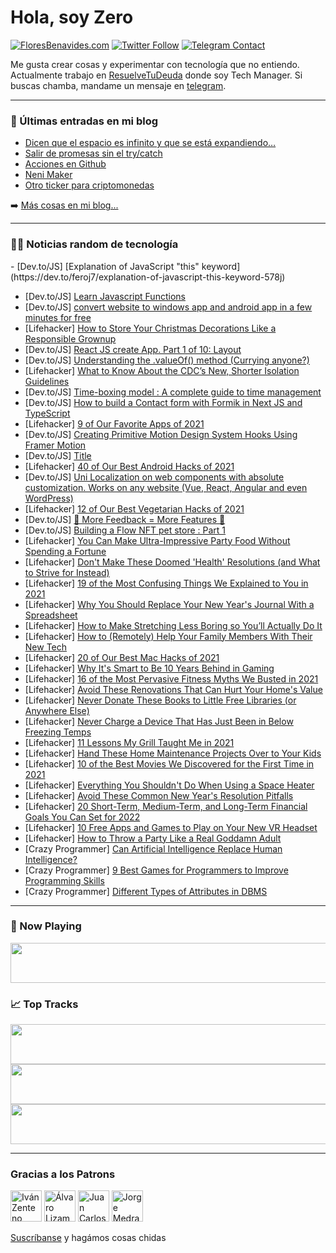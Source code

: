 # Hola, soy Zero

[![FloresBenavides.com](https://img.shields.io/website?down_message=oops&label=MiBlog&style=for-the-badge&up_message=online&url=https%3A%2F%2Ffloresbenavides.com)](https://floresbenavides.com) [![Twitter Follow](https://img.shields.io/twitter/follow/ZeroDragon?color=%231DA1F2&label=Follow&logo=twitter&logoColor=ffffff&style=for-the-badge)](https://twitter.com/zerodragon) [![Telegram Contact](https://img.shields.io/badge/escr%C3%ADbeme-ZeroDragon-%2326A5E4?style=for-the-badge&logo=telegram)](https://t.me/zerodragon)

Me gusta crear cosas y experimentar con tecnología que no entiendo.
Actualmente trabajo en [ResuelveTuDeuda](http://github.com/resuelve) donde soy Tech Manager.
Si buscas chamba, mandame un mensaje en [telegram](https://t.me/zerodragon).

---

### 📕 Últimas entradas en mi blog
<!-- BLOG-POST-LIST:START -->
- [Dicen que el espacio es infinito y que se está expandiendo…](https://floresbenavides.com/dicen-que-el-espacio-es-infinito-y-que-se-esta-expandiendo/)
- [Salir de promesas sin el try/catch](https://floresbenavides.com/salir-de-promesas-sin-el-try-catch/)
- [Acciones en Github](https://floresbenavides.com/acciones-en-github/)
- [Neni Maker](https://floresbenavides.com/neni-maker/)
- [Otro ticker para criptomonedas](https://floresbenavides.com/otro-ticker-para-criptomonedas/)
<!-- BLOG-POST-LIST:END -->

➡️ [Más cosas en mi blog...](https://floresbenavides.com)

---

### 👨‍💻 Noticias random de tecnología
<!-- TECH-POSTS:START -->- [Dev.to/JS] [Explanation of JavaScript &quot;this&quot; keyword](https://dev.to/feroj7/explanation-of-javascript-this-keyword-578j)
- [Dev.to/JS] [Learn Javascript Functions](https://dev.to/zahab/learn-javascript-functions-2f2g)
- [Dev.to/JS] [convert website to windows app and android app in a few minutes for free](https://dev.to/amreldessouki/convert-website-to-windows-app-and-android-app-in-a-few-minutes-by-link-306c)
- [Lifehacker] [How to Store Your Christmas Decorations Like a Responsible Grownup](https://lifehacker.com/how-to-store-your-christmas-decorations-like-a-responsi-1848256836)
- [Dev.to/JS] [React JS create App. Part 1 of 10: Layout](https://dev.to/101samovar/react-js-create-app-part-1-of-10-layout-12on)
- [Dev.to/JS] [Understanding the .valueOf&lpar;&rpar; method &lpar;Currying anyone?&rpar;](https://dev.to/ec_rilo/understanding-the-valueof-method-currying-anyone-21cb)
- [Lifehacker] [What to Know About the CDC’s New, Shorter Isolation Guidelines](https://lifehacker.com/what-to-know-about-the-cdc-s-new-shorter-isolation-gui-1848275978)
- [Dev.to/JS] [Time-boxing model : A complete guide to time management](https://dev.to/achuthhadnoor/time-boxing-model-a-complete-guide-to-time-management-38jk)
- [Dev.to/JS] [How to build a Contact form with Formik in Next JS and TypeScript](https://dev.to/ixartz/how-to-build-a-contact-form-with-formik-in-next-js-and-typescript-1173)
- [Lifehacker] [9 of Our Favorite Apps of 2021](https://lifehacker.com/9-of-our-favorite-apps-of-2021-1848253254)
- [Dev.to/JS] [Creating Primitive Motion Design System Hooks Using Framer Motion](https://dev.to/michaelmangial1/creating-primitive-motion-design-system-hooks-using-framer-motion-83a)
- [Dev.to/JS] [Title](https://dev.to/japananh/title-1i32)
- [Lifehacker] [40 of Our Best Android Hacks of 2021](https://lifehacker.com/40-of-our-best-android-hacks-of-2021-1848246417)
- [Dev.to/JS] [Uni Localization on web components with absolute customization. Works on any website &lpar;Vue, React, Angular and even WordPress&rpar;](https://dev.to/uiwebkit/uni-localization-on-web-components-with-absolute-customization-works-on-any-website-vue-react-angular-and-even-wordpress-504g)
- [Lifehacker] [12 of Our Best Vegetarian Hacks of 2021](https://lifehacker.com/12-of-our-best-vegetarian-hacks-of-2021-1848234925)
- [Dev.to/JS] [🚨 More Feedback = More Features 🚨](https://dev.to/wundergraph/more-feedback-more-features-1ip)
- [Dev.to/JS] [Building a Flow NFT pet store : Part 1](https://dev.to/pancy/building-a-flow-nft-pet-store-part-1-4bn9)
- [Lifehacker] [You Can Make Ultra-Impressive Party Food Without Spending a Fortune](https://lifehacker.com/you-can-make-ultra-impressive-party-food-without-spendi-1848250408)
- [Lifehacker] [Don&#39;t Make These Doomed &#39;Health&#39; Resolutions &lpar;and What to Strive for Instead&rpar;](https://lifehacker.com/dont-make-these-doomed-health-resolutions-and-what-to-1848216356)
- [Lifehacker] [19 of the Most Confusing Things We Explained to You in 2021](https://lifehacker.com/19-of-the-most-confusing-things-we-explained-to-you-in-1848260303)
- [Lifehacker] [Why You Should Replace Your New Year&#39;s Journal With a Spreadsheet](https://lifehacker.com/why-you-should-replace-your-new-years-journal-with-a-sp-1848117995)
- [Lifehacker] [How to Make Stretching Less Boring so You’ll Actually Do It](https://lifehacker.com/how-to-make-stretching-less-boring-so-you-ll-actually-d-1848132760)
- [Lifehacker] [How to &lpar;Remotely&rpar; Help Your Family Members With Their New Tech](https://lifehacker.com/how-to-remotely-help-your-family-members-with-their-n-1848133025)
- [Lifehacker] [20 of Our Best Mac Hacks of 2021](https://lifehacker.com/20-of-our-best-mac-hacks-of-2021-1848214870)
- [Lifehacker] [Why It&#39;s Smart to Be 10 Years Behind in Gaming](https://lifehacker.com/why-its-smart-to-be-10-years-behind-in-gaming-1848226775)
- [Lifehacker] [16 of the Most Pervasive Fitness Myths We Busted in 2021](https://lifehacker.com/16-of-the-most-pervasive-fitness-myths-we-busted-in-202-1848175977)
- [Lifehacker] [Avoid These Renovations That Can Hurt Your Home&#39;s Value](https://lifehacker.com/avoid-these-renovations-that-can-hurt-your-homes-value-1848271792)
- [Lifehacker] [Never Donate These Books to Little Free Libraries &lpar;or Anywhere Else&rpar;](https://lifehacker.com/no-one-wants-that-y2k-survival-guide-and-other-things-1848222017)
- [Lifehacker] [Never Charge a Device That Has Just Been in Below Freezing Temps](https://lifehacker.com/never-charge-a-device-that-has-just-been-in-below-freez-1848221259)
- [Lifehacker] [11 Lessons My Grill Taught Me in 2021](https://lifehacker.com/11-lessons-my-grill-taught-me-in-2021-1848209645)
- [Lifehacker] [Hand These Home Maintenance Projects Over to Your Kids](https://lifehacker.com/hand-these-home-maintenance-projects-over-to-your-kids-1848243494)
- [Lifehacker] [10 of the Best Movies We Discovered for the First Time in 2021](https://lifehacker.com/10-of-the-best-movies-we-discovered-for-the-first-time-1848254559)
- [Lifehacker] [Everything You Shouldn&#39;t Do When Using a Space Heater](https://lifehacker.com/everything-you-shouldnt-do-when-using-a-space-heater-1848237212)
- [Lifehacker] [Avoid These Common New Year&#39;s Resolution Pitfalls](https://lifehacker.com/avoid-these-common-new-years-resolution-pitfalls-1848206410)
- [Lifehacker] [20 Short-Term, Medium-Term, and Long-Term Financial Goals You Can Set for 2022](https://lifehacker.com/20-short-term-medium-term-and-long-term-financial-goa-1848204617)
- [Lifehacker] [10 Free Apps and Games to Play on Your New VR Headset](https://lifehacker.com/10-free-apps-and-games-to-play-on-your-new-vr-headset-1848134201)
- [Lifehacker] [How to Throw a Party Like a Real Goddamn Adult](https://lifehacker.com/how-to-throw-a-party-like-a-real-goddamn-adult-1848249862)
- [Crazy Programmer] [Can Artificial Intelligence Replace Human Intelligence?](https://www.thecrazyprogrammer.com/2021/12/can-artificial-intelligence-replace-human-intelligence.html)
- [Crazy Programmer] [9 Best Games for Programmers to Improve Programming Skills](https://www.thecrazyprogrammer.com/2021/12/games-for-programmers.html)
- [Crazy Programmer] [Different Types of Attributes in DBMS](https://www.thecrazyprogrammer.com/2021/12/types-of-attributes-in-dbms.html)
<!-- TECH-POSTS:END -->

---

### 🎵 Now Playing
<a href="https://spotify-now-playing-dun.vercel.app/now-playing?open"><img src="https://spotify-now-playing-dun.vercel.app/now-playing" width="540" height="64"></a>

### 📈 Top Tracks
<a href="https://spotify-now-playing-dun.vercel.app/top-tracks?i=1&open"><img src="https://spotify-now-playing-dun.vercel.app/top-tracks?i=1" width="540" height="64"></a>
<a href="https://spotify-now-playing-dun.vercel.app/top-tracks?i=2&open"><img src="https://spotify-now-playing-dun.vercel.app/top-tracks?i=2" width="540" height="64"></a>
<a href="https://spotify-now-playing-dun.vercel.app/top-tracks?i=3&open"><img src="https://spotify-now-playing-dun.vercel.app/top-tracks?i=3" width="540" height="64"></a>

---

### Gracias a los Patrons
[<img src="https://avatars.githubusercontent.com/u/243380?v=4" alt="Iván Zenteno" width="50px">](https://github.com/k001) [<img src="https://avatars.githubusercontent.com/u/19955639?v=4" alt="Álvaro Lizama" width="50px">](https://github.com/alvarolizama) [<img src="https://avatars.githubusercontent.com/u/2718753?v=4" alt="Juan Carlos Ruiz" width="50px">](https://github.com/JuanCrg90) [<img src="https://avatars.githubusercontent.com/u/37025?v=4" alt="Jorge Medrano" width="50px">](https://github.com/h1pp1e) 

[Suscríbanse](https://www.patreon.com/zerodragon) y hagámos cosas chidas
